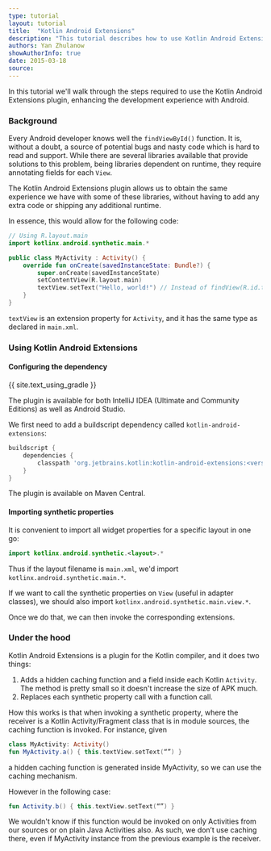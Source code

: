 ```yaml
---
type: tutorial
layout: tutorial
title:  "Kotlin Android Extensions"
description: "This tutorial describes how to use Kotlin Android Extensions to improve support for Android development"
authors: Yan Zhulanow
showAuthorInfo: true
date: 2015-03-18
source:
---
```

In this tutorial we'll walk through the steps required to use the Kotlin Android Extensions plugin, enhancing the development experience with Android.

### Background
Every Android developer knows well the `findViewById()` function. It is, without a doubt, a source of potential bugs and nasty code which is hard to read and support.
While there are several libraries available that provide solutions to this problem, being libraries dependent on runtime, they require annotating fields for each `View`.

The Kotlin Android Extensions plugin allows us to obtain the same experience we have with some of these libraries, without having to add any extra code or shipping any additional runtime.

In essence, this would allow for the following code:

``` kotlin
// Using R.layout.main
import kotlinx.android.synthetic.main.*

public class MyActivity : Activity() {
    override fun onCreate(savedInstanceState: Bundle?) {
        super.onCreate(savedInstanceState)
        setContentView(R.layout.main)
        textView.setText("Hello, world!") // Instead of findView(R.id.textView) as TextView
    }
}
```

`textView` is an extension property for `Activity`, and it has the same type as declared in `main.xml`.

### Using Kotlin Android Extensions

#### Configuring the dependency
{{ site.text_using_gradle }}

The plugin is available for both IntelliJ IDEA (Ultimate and Community Editions) as well as Android Studio.

We first need to add a buildscript dependency called `kotlin-android-extensions`:

``` groovy
buildscript {
    dependencies {
        classpath 'org.jetbrains.kotlin:kotlin-android-extensions:<version>'
    }
}
```

The plugin is available on Maven Central.

#### Importing synthetic properties
It is convenient to import all widget properties for a specific layout in one go:

``` kotlin
import kotlinx.android.synthetic.<layout>.*
```

Thus if the layout filename is `main.xml`, we'd import `kotlinx.android.synthetic.main.*`.

If we want to call the synthetic properties on `View` (useful in adapter classes), we should also import `kotlinx.android.synthetic.main.view.*`.

Once we do that, we can then invoke the corresponding extensions.


### Under the hood
Kotlin Android Extensions is a plugin for the Kotlin compiler, and it does two things:

1. Adds a hidden caching function and a field inside each Kotlin `Activity`. The method is pretty small so it doesn't increase the size of APK much.
2. Replaces each synthetic property call with a function call.

How this works is that when invoking a synthetic property, where the receiver is a Kotlin Activity/Fragment class that is in module sources, the caching function is invoked.
For instance, given


``` kotlin
class MyActivity: Activity()
fun MyActivity.a() { this.textView.setText(“”) }
```

a hidden caching function is generated inside MyActivity, so we can use the caching mechanism.

However in the following case:

``` kotlin
fun Activity.b() { this.textView.setText(“”) }
```

We wouldn't know if this function would be invoked on only Activities from our sources or on plain Java Activities also. As such, we don’t use caching there, even
if MyActivity instance from the previous example is the receiver.



